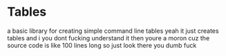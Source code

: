 # Tables
a basic library for creating simple command line tables
yeah it just creates tables
and i you dont fucking understand it then youre a moron cuz the source code is like 100 lines long so just look there you dumb fuck

